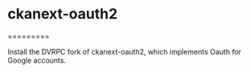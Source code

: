 # ckanext-oauth2
=========

Install the DVRPC fork of ckanext-oauth2, which implements Oauth for Google accounts.
